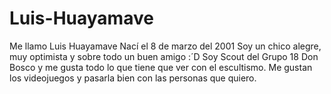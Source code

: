 # Luis-Huayamave
Me llamo Luis Huayamave
Nací el 8 de marzo del 2001
Soy un chico alegre, muy optimista y sobre todo un buen amigo :´D
Soy Scout del Grupo 18 Don Bosco y me gusta todo lo que tiene que ver con el escultismo.
Me gustan los  videojuegos y pasarla bien con las personas que quiero.
